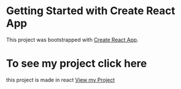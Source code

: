 # Getting Started with Create React App

This project was bootstrapped with [Create React App](https://github.com/facebook/create-react-app).


# To see my project click here
this project is made in react
<a href="https://ecuevachristian.github.io/Encriptadoralura/">View my Project</a>



